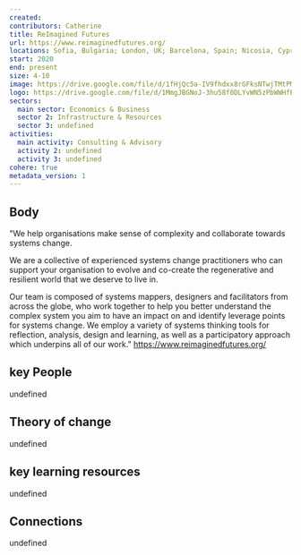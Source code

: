 ```yaml
---
created:
contributors: Catherine
title: ReImagined Futures
url: https://www.reimaginedfutures.org/
locations: Sofia, Bulgaria; London, UK; Barcelona, Spain; Nicosia, Cyprus; Prague, Czech Republic
start: 2020
end: present
size: 4-10
image: https://drive.google.com/file/d/1fHjQc5a-IV9fhdxx8rGFksNTwjTMtPMn/view?usp=drive_link
logo: https://drive.google.com/file/d/1MmgJBGNoJ-3hu58f0DLYvWN5zPbWWHfB/view?usp=drive_link
sectors:
  main sector: Economics & Business
  sector 2: Infrastructure & Resources
  sector 3: undefined
activities: 
  main activity: Consulting & Advisory
  activity 2: undefined
  activity 3: undefined
cohere: true
metadata_version: 1
---
```



## Body

"We help organisations make sense of complexity and collaborate towards systems change.

We are a collective of experienced systems change practitioners who can support your organisation to evolve and co-create the regenerative and resilient world that we deserve to live in.

Our team is composed of systems mappers, designers and facilitators from across the globe, who work together to help you better understand the complex system you aim to have an impact on and identify leverage points for systems change. We employ a variety of systems thinking tools for reflection, analysis, design and learning, as well as a participatory approach which underpins all of our work."
https://www.reimaginedfutures.org/ 

## key People

undefined

## Theory of change

undefined

## key learning resources

undefined

## Connections

undefined


